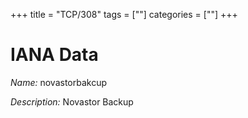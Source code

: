 +++
title = "TCP/308"
tags = [""]
categories = [""]
+++

# IANA Data

_Name:_ novastorbakcup

_Description:_ Novastor Backup

